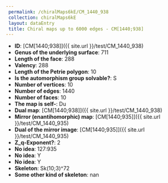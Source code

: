 ```yaml
--- 
 permalink: /chiralMaps6kE/CM_1440_938 
 collection: chiralMaps6kE
 layout: dataEntry
 title: Chiral maps up to 6000 edges - CM[1440;938]
---
```


- **ID**: [CM[1440;938]]({{ site.url }}/test/CM_1440_938)
- **Genus of the underlying surface**: 711
- **Length of the face**: 288
- **Valency**: 288
- **Length of the Petrie polygon**: 10
- **Is the automorphism group solvable?**: S
- **Number of vertices**: 10
- **Number of edges**: 1440
- **Number of faces**: 10
- **The map is self-**: Du
- **Dual map**: [CM[1440;938]]({{ site.url }}/test/CM_1440_938)
- **Mirror (enantihomorphic) map**: [CM[1440;935]]({{ site.url }}/test/CM_1440_935)
- **Dual of the mirror image**: [CM[1440;935]]({{ site.url }}/test/CM_1440_935)
- **Z_q-Exponent?**: 2
- **No idea**:  127:935
- **No idea**: Y
- **No idea**: Y
- **Skeleton**: Sk(10;3)^72
- **Some other kind of skeleton**: nan
